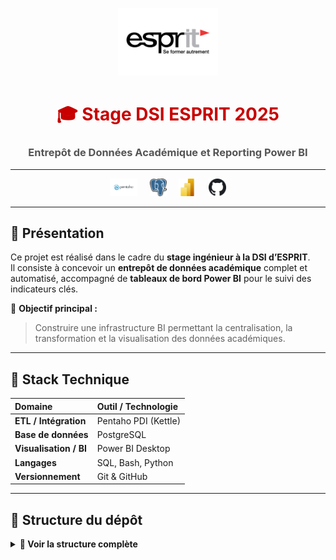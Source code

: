﻿<!-- 🌐 README professionnel - Projet de Stage DSI ESPRIT (style rouge & gris) -->

<p align="center">
  <img src="docs/images/esprit-logo.png" alt="Logo ESPRIT" width="160">
</p>


<h1 align="center" style="color:#c80000;">🎓 Stage DSI ESPRIT 2025</h1>
<h3 align="center" style="color:#555;">Entrepôt de Données Académique et Reporting Power BI</h3>

---

<p align="center">
  <img src="docs/images/pentaho.png" alt="Pentaho" height="28">
  &nbsp;&nbsp;&nbsp;
  <img src="docs/images/postgresql.png" alt="PostgreSQL" height="28">
  &nbsp;&nbsp;&nbsp;
  <img src="docs/images/powerbi.png" alt="Power BI" height="28">
  &nbsp;&nbsp;&nbsp;
  <img src="docs/images/github.png" alt="GitHub" height="28">
</p>

---

## 🧠 Présentation

Ce projet est réalisé dans le cadre du **stage ingénieur à la DSI d’ESPRIT**.  
Il consiste à concevoir un **entrepôt de données académique** complet et automatisé, accompagné de **tableaux de bord Power BI** pour le suivi des indicateurs clés.

🎯 **Objectif principal :**
> Construire une infrastructure BI permettant la centralisation, la transformation et la visualisation des données académiques.

---

## 🧰 Stack Technique

| Domaine | Outil / Technologie |
|:--|:--|
| **ETL / Intégration** | Pentaho PDI (Kettle) |
| **Base de données** | PostgreSQL |
| **Visualisation / BI** | Power BI Desktop |
| **Langages** | SQL, Bash, Python |
| **Versionnement** | Git & GitHub |

---

## 🧱 Structure du dépôt

<details>
<summary><b>📂 Voir la structure complète</b></summary>

<br>

```bash
stage-dsi-esprit-2025/
│
├── 🧩 pentaho/           # Jobs & Transformations (.ktr / .kjb)
├── 🗄️ sql/               # Scripts SQL (DDL, DML, vues, seeds)
├── 📊 powerbi/           # Rapports Power BI (.pbix)
├── 📚 docs/              # Journal de bord, schémas techniques, images
│   └── images/           # Logos, architecture, workflow
├── 📁 data/              # Jeux de données anonymisés
│
├── .gitignore
├── .gitattributes
└── README.md

</details>

---

## 📊 Architecture du Projet

<p align="center">
  <img src="docs/images/architecture.png" width="750" alt="Architecture du projet">
</p>

**🧩 Description du flux :**
1. Extraction des données sources académiques vers la *Staging Area (SA)*.  
2. Nettoyage, transformation et chargement vers le *Data Warehouse (DW)*.  
3. Visualisation et analyse dans Power BI avec indicateurs dynamiques.  

---

## ⚙️ Fonctionnalités Clés

- 🔄 **Processus ETL automatisé** (de la SA vers le DW).  
- 🧹 **Nettoyage et normalisation** des données académiques (notes, modules, étudiants).  
- 🧩 **Modélisation dimensionnelle** en étoile (dimensions et faits).  
- 📈 **Tableaux de bord Power BI** interactifs pour la direction et les départements.  
- 🧾 **Documentation et journal de bord** détaillant chaque étape du flux.  

---

## 🤝 Encadrement

- 👨‍💼 **Encadrant professionnel :** Équipe DSI ESPRIT  
- 👨‍🏫 **Encadrant académique :** Département BI & Data Science  
- 👨‍💻 **Stagiaire :** *Hichem Challakhi*

---

## 🏁 Livrables

- 📦 Entrepôt de données PostgreSQL (schéma SA & DW)  
- ⚙️ Jobs Pentaho ETL complets  
- 📊 Tableau de bord Power BI interactif  
- 🗒️ Documentation technique et rapport de stage  

---

## 💡 Outils et Environnement

<p align="center">
  <img src="https://img.shields.io/badge/PostgreSQL-336791?style=for-the-badge&logo=postgresql&logoColor=white" />
  <img src="https://img.shields.io/badge/Pentaho%20PDI-orange?style=for-the-badge&logo=data:image/png;base64,iVBORw0KGgoAAAANSUhEUgAAAAoAAAAKCAYAAACNMs+9AAAAHElEQVQYV2NkQAP/GaIY/jNgQAcYBoYIg4HAAJ6UBQPw2zjUAAAAASUVORK5CYII=" />
  <img src="https://img.shields.io/badge/Power%20BI-F2C811?style=for-the-badge&logo=powerbi&logoColor=black" />
  <img src="https://img.shields.io/badge/GitHub-black?style=for-the-badge&logo=github&logoColor=white" />
</p>

---

## 🧾 Extrait du Workflow ETL

<p align="center">
  <img src="docs/images/pentaho.png" width="750" alt="Workflow Pentaho">
</p>
*(Capture du job Pentaho représentant le flux SA → DW)*

---

<p align="center">
  <img src="https://img.shields.io/badge/Made%20with%20❤️%20at-ESPRIT-c80000?style=for-the-badge" />
</p>

<p align="center" style="color:#777;">
  © 2025 Hichem Challakhi — Projet académique sous encadrement DSI ESPRIT
</p>
